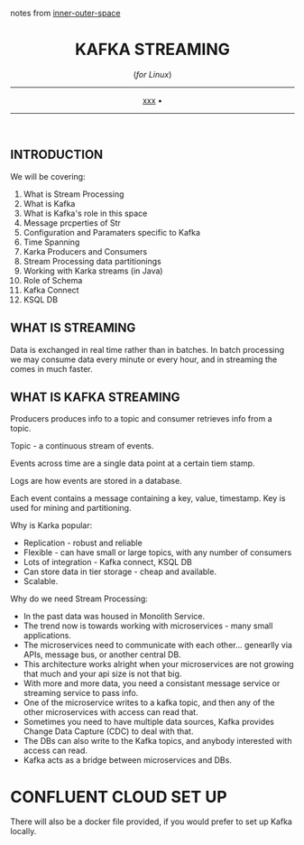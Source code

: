 notes from [inner-outer-space](https://github.com/inner-outer-space/de-zoomcamp-2024/blob/main/6-streaming/readme.md)   
<div align="center">
 
# KAFKA STREAMING
(*for Linux*)
<hr />

[xxx](#docker-general-info) •


</div>

<hr />
<br>

## INTRODUCTION 

We will be covering: 
1. What is Stream Processing
2. What is Kafka
3. What is Kafka's role in this space
4. Message prcperties of Str
5. Configuration and Paramaters specific to Kafka
6. Time Spanning
7. Karka Producers and Consumers
8. Stream Processing data partitionings
9. Working with Karka streams (in Java)
10. Role of Schema
11. Kafka Connect
12. KSQL DB

## WHAT IS STREAMING 

Data is exchanged in real time rather than in batches. In batch processing we may consume data every minute or every hour, and in streaming the comes in much faster. 

## WHAT IS KAFKA STREAMING 
Producers produces info to a topic and consumer retrieves info from a topic. 

Topic - a continuous stream of events. 

Events across time are a single data point at a certain tiem stamp. 

Logs are how events are stored in a database. 

Each event contains a message containing a key, value, timestamp. Key is used for mining and partitioning. 

Why is Karka popular: 
- Replication - robust and reliable
- Flexible - can have small or large topics, with any number of consumers
- Lots of integration - Kafka connect, KSQL DB
- Can store data in tier storage - cheap and available.
- Scalable.

Why do we need Stream Processing: 
- In the past data was housed in Monolith Service. 
- The trend now is towards working with microservices - many small applications. 
- The microservices need to communicate with each other... genearlly via APIs, message bus, or another central DB. 
- This architecture works alright when your microservices are not growing that much and your api size is not that big.
- With more and more data, you need a consistant message service or streaming service to pass info.
- One of the microservice writes to a kafka topic, and then any of the other microservices with access can read that.
- Sometimes you need to have multiple data sources, Kafka provides Change Data Capture (CDC) to deal with that.
- The DBs can also write to the Kafka topics, and anybody interested with access can read.
- Kafka acts as a bridge between microservices and DBs.

# CONFLUENT CLOUD SET UP 
There will also be a docker file provided, if you would prefer to set up Kafka locally. 

